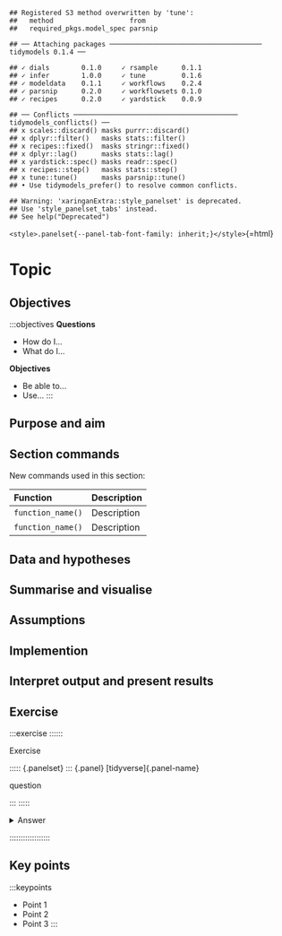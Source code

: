 
```
## Registered S3 method overwritten by 'tune':
##   method                   from   
##   required_pkgs.model_spec parsnip
```

```
## ── Attaching packages ────────────────────────────────────── tidymodels 0.1.4 ──
```

```
## ✓ dials        0.1.0     ✓ rsample      0.1.1
## ✓ infer        1.0.0     ✓ tune         0.1.6
## ✓ modeldata    0.1.1     ✓ workflows    0.2.4
## ✓ parsnip      0.2.0     ✓ workflowsets 0.1.0
## ✓ recipes      0.2.0     ✓ yardstick    0.0.9
```

```
## ── Conflicts ───────────────────────────────────────── tidymodels_conflicts() ──
## x scales::discard() masks purrr::discard()
## x dplyr::filter()   masks stats::filter()
## x recipes::fixed()  masks stringr::fixed()
## x dplyr::lag()      masks stats::lag()
## x yardstick::spec() masks readr::spec()
## x recipes::step()   masks stats::step()
## x tune::tune()      masks parsnip::tune()
## • Use tidymodels_prefer() to resolve common conflicts.
```

```
## Warning: 'xaringanExtra::style_panelset' is deprecated.
## Use 'style_panelset_tabs' instead.
## See help("Deprecated")
```

`<style>.panelset{--panel-tab-font-family: inherit;}</style>`{=html}


# Topic

## Objectives
:::objectives
**Questions**

- How do I...
- What do I...

**Objectives**

- Be able to...
- Use...
:::

## Purpose and aim

## Section commands
New commands used in this section:

| Function| Description|
|:- |:- |
|`function_name()`| Description |
|`function_name()`| Description |

## Data and hypotheses
## Summarise and visualise
## Assumptions
## Implemention
## Interpret output and present results

## Exercise

:::exercise ::::::

Exercise

::::: {.panelset}
::: {.panel}
[tidyverse]{.panel-name}

question

:::
:::::

<details><summary>Answer</summary>

::::: {.panelset}

::: {.panel}
[tidyverse]{.panel-name}

answer

:::
:::::

</details>

::::::::::::::::::

## Key points

:::keypoints
- Point 1
- Point 2
- Point 3
:::

